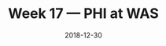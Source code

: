 ---
layout: game
title: Week 17 — PHI at WAS
season: 2018
game_id: 2018_17_PHI_WAS
week: 17
date: 2018-12-30
home_team: WAS
away_team: PHI
final_home: 0
final_away: 24
pbp_url: /assets/data/pbp/2018/2018_17_PHI_WAS.csv.gz
---